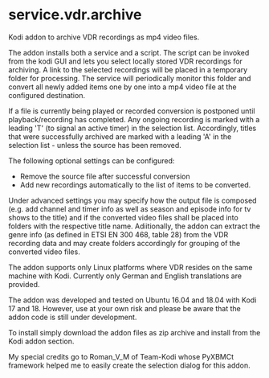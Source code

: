 # service.vdr.archive

Kodi addon to archive VDR recordings as mp4 video files.

The addon installs both a service and a script. The script can be 
invoked from the kodi GUI and lets you select locally stored VDR 
recordings for archiving. A link to the selected recordings will be
placed in a temporary folder for processing. The service will 
periodically monitor this folder and convert all newly added items 
one by one into a mp4 video file at the configured destination.

If a file is currently being played or recorded conversion is postponed 
until playback/recording has completed. Any ongoing recording is marked 
with a leading 'T' (to signal an active timer) in the selection list.
Accordingly, titles that were successfully archived are marked with a 
leading 'A' in the selection list - unless the source has been removed.

The following optional settings can be configured:
- Remove the source file after successful conversion
- Add new recordings automatically to the list of items to be converted.

Under advanced settings you may specify how the output file is composed 
(e.g. add channel and timer info as well as season and episode info for
tv shows to the title) and if the converted video files shall be placed 
into folders with the respective title name. Adiitionally, the addon can 
extract the genre info (as defined in ETSI EN 300 468, table 28) from the 
VDR recording data and may create folders accordingly for grouping of the 
converted video files.

The addon supports only Linux platforms where VDR resides on the same
machine with Kodi. Currently only German and English translations are
provided.

The addon was developed and tested on Ubuntu 16.04 and 18.04 with Kodi 
17 and 18. However, use at your own risk and please be aware that the 
addon code is still under development.

To install simply download the addon files as zip archive and install from
the Kodi addon section.

My special credits go to Roman_V_M of Team-Kodi whose PyXBMCt framework 
helped me to easily create the selection dialog for this addon.
